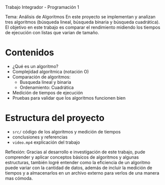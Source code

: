 Trabajo Integrador - Programación 1

Tema: Análisis de Algoritmos
En este proyecto se implementan y analizan tres algoritmos (búsqueda lineal, búsqueda binaria y búsqueda cuadrática). El objetivo en este trabajo es comparar el rendimiento midiendo los tiempos de ejecución con listas que varian de tamaño.

# Contenidos
- ¿Qué es un algoritmo?
- Complejidad algorítmica (notación O)
- Comparación de algoritmos:
  - Busqueda lineal y binaria
  - Ordenamiento: Cuadrática
- Medición de tiempos de ejecución
- Pruebas para validar que los algoritmos funcionen bien


# Estructura del proyecto

- `src/` código de los algoritmos y medición de tiempos
- conclusiones y referencias
- `video.mp4` explicación del trabajo

Reflexión:
Gracias al desarrollo e investigación de este trabajo, pude comprender y aplicar conceptos básicos de algoritmos y algunas estructuras, también logré entender como la eficiencia de un algoritmo puede variar con la cantidad de datos, además de incluir la medición de tiempos y a almacenarlos en un archivo externo para verlos de una manera mas cómoda.

